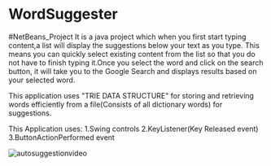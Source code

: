 # WordSuggester

#NetBeans_Project It is a java project which when you first start typing content,a list will display the suggestions below your text as you type. This means you can quickly select existing content from the list so that you do not have to finish typing it.Once you select the word and click on the search button, it will take you to the Google Search and displays results based on your selected word.

This application uses "TRIE DATA STRUCTURE" for storing and retrieving words efficiently from a file(Consists of all dictionary words) for suggestions.

This Application uses: 1.Swing controls 2.KeyListener(Key Released event) 3.ButtonActionPerformed event

![autosuggestionvideo](https://user-images.githubusercontent.com/26309884/28206041-254a1eba-68a2-11e7-8309-6cb9fa951b23.gif)

